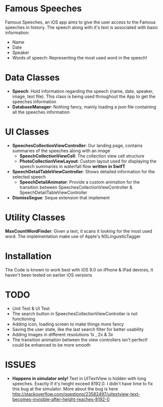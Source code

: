 # Famous Speeches
Famous Speeches, an iOS app aims to give the user access to the Famous speeches in history. The speech along with it's text is associated with basic information:
-	Name
- Date
-	Speaker
-	Words of speech: Representing the most used word in the speech!

# Data Classes
- **Speech**: Hold information regarding the speech (name, date, speaker, image, text file). This class is being used throughout the App to get the speeches information
- **DatabaseManager**: Nothing fancy, mainly loading a json file containing all the speeches information

# UI Classes
- **SpeechesCollectionViewController**: Our landing page, contains summaries of the speeches along with an image
  - **SpeechCollectionViewCell**: The collection view cell structure
  - **PhotoCollectionViewLayout**: Custom layout used for displaying the speech summaries in waterfall flow **written in SwifT**
- **SpeechDetailTableViewController**: Shows detailed information for the selected speech
  - **SpeechDetailAnimator**: Provide a custom animation for the transition between SpeechesCollectionViewController & SpeechDetailTableViewController
- **DismissSegue**: Seque extension that implement

# Utility Classes
**MaxCountWordFinder**: Given a text, it scans it looking for the most used word. The implementation make use of Apple's NSLinguisticTagger

# Installation
The Code is known to work best with iOS 9.0 on iPhone & iPad devices, it haven't been tested on earlier iOS versions

# TODO
- Unit Test & UI Test
- The search button in SpeechesCollectionViewController is not functioning
- Adding icon, loading screen to make things more fancy
- Saving the user state, like the last search filter for better usability
- Adding images in different resolutions 1x , 2x & 3x
- The transition animation between the view controllers isn't perfect! could be enhanced to be more smooth

# ISSUES
- **Happens in simulator only!** Text in UITextView is hidden with long speeches. Exactly if it's height exceed 8192.0. I didn't have time to fix this bug at the simulator. More about the bug is here http://stackoverflow.com/questions/23582497/uitextview-text-becomes-invisible-after-height-reaches-8192-0


